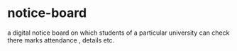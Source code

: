 # notice-board
a digital notice board on which students of a particular university can check there marks attendance , details etc.

